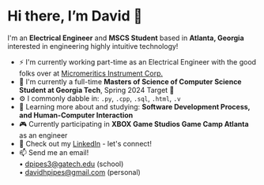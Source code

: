 <h1> Hi there, I’m David 👋 </h1>

I'm an **Electrical Engineer** and **MSCS Student** based in **Atlanta, Georgia** interested in engineering highly intuitive technology!
- ⚡️ I'm currently working part-time as an Electrical Engineer with the good folks over at [Micromeritics Instrument Corp.](https://www.micromeritics.com)
- 🐝 I'm currently a full-time **Masters of Science of Computer Science Student at Georgia Tech**, Spring 2024 Target 🎯
- ⚙️ I commonly dabble in: `.py`, `.cpp`, `.sql`, `.html`, `.v`
- 🌱 Learning more about and studying: **Software Development Process, and Human-Computer Interaction**
- 🎮 Currently participating in **XBOX Game Studios Game Camp Atlanta** as an engineer
- 👔 Check out my [LinkedIn](http://www.linkedin.com/in/dpipes3) - let's connect!
- 📫 Send me an email!<br />
• dpipes3@gatech.edu (school)<br />
• davidhpipes@gmail.com (personal)<br />
